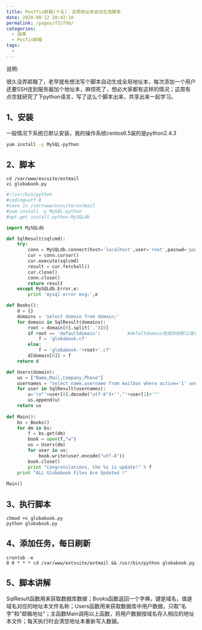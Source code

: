 ```yaml
---
title: Postfix邮箱(十五)：全局地址本自动生成脚本
date: 2020-08-12 20:42:10
permalink: /pages/f31f9b/
categories: 
  - 运维
  - Posfix邮箱
tags: 
  - 
---
```

说明:

很久没弄邮箱了，老早就有想法写个脚本自动生成全局地址本，每次添加一个用户还要SSH连到服务器加个地址本，麻烦死了，想必大家都有这样的情况；这周有点空就研究了下python语言，写了这么个脚本出来，共享出来一起学习。

<!-- more -->

## 1、安装

一般情况下系统已默认安装，我的操作系统centos6.5装的是python2.4.3

```bash
yum install -y MySQL-python
```

## 2、脚本

```shell
cd /var/www/excuite/extmail
vi globabook.py
```

```python
#!/usr/bin/python
#coding=utf-8
#save in /var/www/excuite/extmail
#yum install -y MySQL-python
#apt-get install python-MySQLdb

import MySQLdb

def SqlResult(sqlcmd):
    try:
        conn = MySQLdb.connect(host='localhost',user='root',passwd='password',db='extmail',port=3306)                                # 定义连接，修改登陆账号成你自己的
        cur = conn.cursor()
        cur.execute(sqlcmd)
        result = cur.fetchall()
        cur.close() 
        conn.close()
        return result
    except MySQLdb.Error,e:
        print 'mysql error msg:',e

def Books():
    d = {}
    domains = 'select domain from domain;'
    for domain in SqlResult(domains):
        root = domain[0].split('.')[0]
        if root == 'defaultdomain':          #defaltdomain改成你的默认域名
            f = 'globabook.cf'
        else:
            f = 'globabook-'+root+'.cf'
        d[domain[0]] = f
    return d

def Users(domain):
    us = ["Name,Mail,Company,Phone"]
    usernames = "select name,username from mailbox where active='1' and domain='%s';" % domain
    for user in SqlResult(usernames):
        u='\n"'+user[0].decode("utf-8")+'","'+user[1]+'"'
        us.append(u)
    return us
    
def Main():
    bs = Books()
    for dm in bs:
        f = bs.get(dm)
        book = open(f,"w")
        us = Users(dm)
        for user in us:
            book.write(user.encode("utf-8"))
        book.close()
        print "Congratulations, the %s is update!" % f
    print "ALL Globabook Files Are Updated !"
    
Main()
```

## 3、执行脚本

```shell
chmod +x globabook.py
python globabook.py
```

## 4、添加任务，每日刷新

```shell
crontab -e
0 0 * * * cd /var/www/extsuite/extmail && /usr/bin/python globabook.py
```

## 5、脚本讲解

SqlResult函数用来获取数据库数据；Books函数返回一个字典，键是域名，值是域名对应的地址本文件名称；Users函数用来获取数据库中用户数据，只取"名字"和"邮箱地址"；主函数Main调用以上函数，将用户数据按域名存入相应的地址本文件；每天执行时会清空地址本重新写入数据。